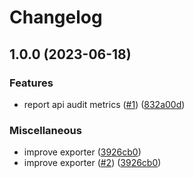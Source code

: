 # Changelog

## 1.0.0 (2023-06-18)


### Features

* report api audit metrics ([#1](https://github.com/mieliespoor/42crunch-exporter/issues/1)) ([832a00d](https://github.com/mieliespoor/42crunch-exporter/commit/832a00da1802707c292b852b212a057395fd352b))


### Miscellaneous

* improve exporter ([3926cb0](https://github.com/mieliespoor/42crunch-exporter/commit/3926cb08f9980dfc8add9a607531441c6c5aa3a1))
* improve exporter ([#2](https://github.com/mieliespoor/42crunch-exporter/issues/2)) ([3926cb0](https://github.com/mieliespoor/42crunch-exporter/commit/3926cb08f9980dfc8add9a607531441c6c5aa3a1))
